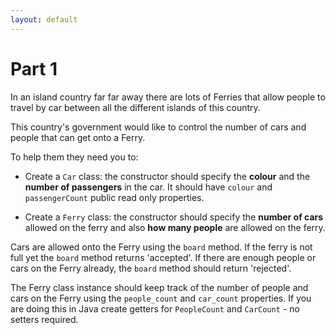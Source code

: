 ```yaml
---
layout: default
---
```


# Part 1

In an island country far far away there are lots of Ferries that allow people to travel by car between all the different islands of this country.

This country's government would like to control the number of cars and people that can get onto a Ferry.

To help them they need you to:

* Create a `Car` class: the constructor should specify the **colour** and  the **number of passengers** in the car. It should have `colour` and `passengerCount` public read only properties.

* Create a `Ferry` class: the constructor should specify the **number of cars** allowed on the ferry and also **how many people** are allowed on the ferry. 

Cars are allowed onto the Ferry using the `board` method. If the ferry is not full yet the `board` method returns 'accepted'. If there are enough people or cars on the Ferry already, the `board` method should return 'rejected'.

The Ferry class instance should keep track of the number of people and cars on the Ferry using the `people_count` and `car_count` properties. If you are doing this in Java create getters for `PeopleCount` and `CarCount` - no setters required.
